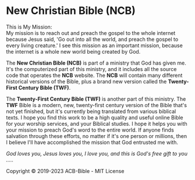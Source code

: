 # New Christian Bible (NCB)

This is My Mission:<br>
My mission is to reach out and preach the gospel to the whole internet because Jesus said, 'Go out into all the world, and preach the gospel to every living creature.' I see this mission as an important mission, because the internet is a whole new world being created by God.

The **New Christian Bible (NCB)** is part of a ministry that God has given me. It's the computerized part of this ministry, and it includes all the source code that operates the **NCB** website. The **NCB** will contain many different historical versions of the Bible, plus a brand new version called the **Twenty-First Century Bible (TWF)**.

The **Twenty-First Century Bible (TWF)** is another part of this ministry. The **TWF** Bible is a modern, new, twenty-first century version of the Bible that's not yet finished, but it's currently being translated from various biblical texts. I hope you find this work to be a high quality and useful online Bible for your worship services, and your Biblical studies. I hope it helps you with your mission to preach God's word to the entire world. If anyone finds salvation through these efforts, no matter if it's one person or millions, then I believe I'll have accomplished the mission that God entrusted me with.

*God loves you, Jesus loves you, I love you, and this is God's free gift to you .....*

Copyright © 2019-2023 ACB-Bible - MIT License
